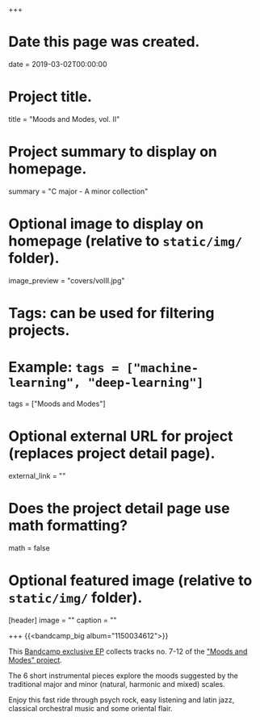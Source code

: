 +++
# Date this page was created.
date = 2019-03-02T00:00:00

# Project title.
title = "Moods and Modes, vol. II"

# Project summary to display on homepage.
summary = "C major - A minor collection"

# Optional image to display on homepage (relative to `static/img/` folder).
image_preview = "covers/volII.jpg"

# Tags: can be used for filtering projects.
# Example: `tags = ["machine-learning", "deep-learning"]`
tags = ["Moods and Modes"]

# Optional external URL for project (replaces project detail page).
external_link = ""

# Does the project detail page use math formatting?
math = false

# Optional featured image (relative to `static/img/` folder).
[header]
image = ""
caption = ""

+++
{{<bandcamp_big album="1150034612">}}


This [Bandcamp exclusive EP](https://skeeboo.bandcamp.com/album/moods-and-modes-vol-2) collects tracks no. 7-12 of the ["Moods and Modes" project](/post/moods_and_modes).

The 6 short instrumental pieces explore the moods suggested by the traditional major and minor (natural, harmonic and mixed) scales.

Enjoy this fast ride through psych rock, easy listening and latin jazz, classical orchestral music and some oriental flair.
